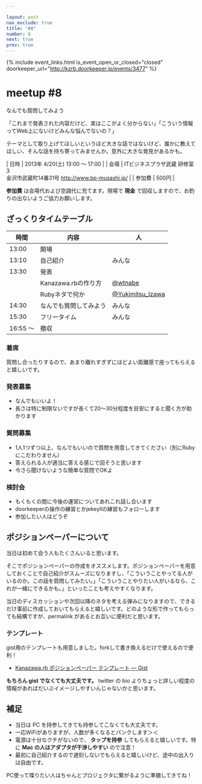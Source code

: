 ```yaml
---

layout: post
nav_exclude: true
title: "#8"
number: 8
next: true
prev: true
---
```


{% include event_links.html is_event_open_or_closed="closed" doorkeeper_url="http://kzrb.doorkeeper.jp/events/3477" %}

meetup #8
==========

なんでも質問してみよう

「これまで発表された内容だけど、実はここがよく分からない」「こういう情報ってWeb上にないけどみんな悩んでないの？」

テーマとして取り上げてほしいというほど大きな話ではないけど、誰かに教えてほしい、そんな話を持ち寄ってみませんか。意外に大きな発見があるかも。


| 日時   | 2013年 4/20(土) 13:00 〜 17:00 |
| 会場   | ITビジネスプラザ武蔵 研修室3<br>金沢市武蔵町14番31号 <a href="http://www.bp-musashi.jp/">http://www.bp-musashi.jp/</a> |
| 参加費 | 500円 |


**参加費** は会場代および空調代に充てます。現場で **現金**
で回収しますので、お釣りの出ないようご協力お願いします。

ざっくりタイムテーブル
----------------------

 |時間      |内容                    |人|
 |----------|------------------------|----------------------------------------------------------|
 |13:00     |開場                    ||
 |13:10     |自己紹介                |みんな|
 |13:30     |発表                    ||
 |          |Kanazawa.rbの作り方     |[@wtnabe](https://twitter.com/wtnabe)|
 |          |Rubyネタで何か          |[@Yukimitsu\_Izawa](https://twitter.com/Yukimitsu_Izawa)|
 |14:30     |なんでも質問してみよう  |みんな|
 |15:30     |フリータイム            |みんな|
 |16:55 〜  |撤収                    ||

### 着席

質問し合ったりするので、あまり離れすぎずにほどよい距離感で座ってもらえると嬉しいです。

### 発表募集

* なんでもいいよ！
* 長さは特に制限ないですが長くて20〜30分程度を目安にすると聞く方が助かります

### 質問募集

* 1人1つずつ以上、なんでもいいので質問を用意してきてください（別にRubyにこだわりません）
* 答えられる人が適当に答える感じで回そうと思います
* 今さら聞けないような簡単な質問でOKよ

### 検討会

* もくもくの間に今後の運営についてあれこれ話し合います
* doorkeeperの操作の練習とかjekeyllの練習もフォローします
* 参加したい人はどうぞ

ポジションペーパーについて
--------------------------

当日は初めて会う人もたくさんいると思います。

そこでポジションペーパーの作成をオススメします。ポジションペーパーを用意しておくことで自己紹介がスムーズになりますし、「こういうことやってる人がいるのか。この話を質問してみたい。」「こういうことやりたい人がいるなら、これが一緒にできるかも。」といったことも考えやすくなります。

当日のディスカッションや次回以降のネタを考える弾みになりますので、できるだけ事前に作成しておいてもらえると嬉しいです。どのような形で作ってもらっても結構ですが、permalink
があるとお互いに便利だと思います。

### テンプレート

gist用のテンプレートも用意しました。forkして書き換えるだけで使えるので便利！

* [Kanazawa.rb ポジションペーパー テンプレート — Gist](https://gist.github.com/5a523ec3180002229a32)

**もちろん gist でなくても大丈夫です。** twitter の bio
よりちょっと詳しい程度の情報があればだいぶイメージしやすいんじゃないかと思います。

補足
----

* 当日は PC を持参してきても持参してこなくても大丈夫です。
* 一応WiFiがありますが、人数が多くなるとパンクします＞＜
* 電源は十分なクチがないので、 **タップを持参** してもらえると嬉しいです。特に **Mac の人はアダプタが干渉しやすい** ので注意！
* 最初に自己紹介するので遅刻しないでもらえると嬉しいけど、途中の出入りは自由です。

PC使って喋りたい人はちゃんとプロジェクタに繋がるように準備してきてね！

